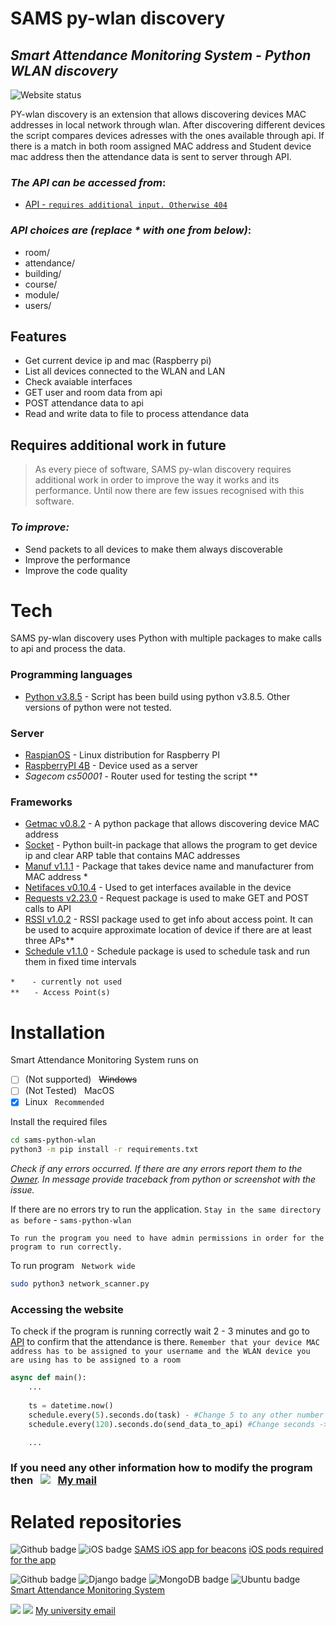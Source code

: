 # SAMS py-wlan discovery 
## _Smart Attendance Monitoring System - Python WLAN discovery_

![Website status](https://img.shields.io/website-up-down-green-red/http/wegorz.uk)

PY-wlan discovery is an extension that allows discovering devices MAC addresses in local network through wlan. After discovering different devices the script compares devices adresses with the ones available through api. If there is a match in both room assigned MAC address and Student device mac address then the attendance data is sent to server through API.


### _The API can be accessed from_:
- [API - ```requires additional input. Otherwise 404```][api/*] 

### _API choices are (replace * with one from below)_:
- room/<optional int>
- attendance/<optional int>
- building/<optional int>
- course/<optional int>
- module/<optional int>
- users/<optional int>



## Features

- Get current device ip and mac (Raspberry pi)
- List all devices connected to the WLAN and LAN
- Check avaiable interfaces 
- GET user and room data from api
- POST attendance data to api
- Read and write data to file to process attendance data


## Requires additional work in future


> As every piece of software, SAMS py-wlan discovery requires additional work 
> in order to improve the way it works and its performance.
> Until now there are few issues recognised with this software.

### _To improve:_
- Send packets to all devices to make them always discoverable
- Improve the performance
- Improve the code quality


# Tech

SAMS py-wlan discovery uses Python with multiple packages to make calls to api and process the data.

### Programming languages

- [Python v3.8.5][python] - Script has been build using python v3.8.5. Other versions of python were not tested.

### Server

- [RaspianOS][raspios] - Linux distribution for Raspberry PI
- [RaspberryPI 4B][raspi] - Device used as a server
- _Sagecom cs50001_ - Router used for testing the script **

### Frameworks

- [Getmac v0.8.2][getmac] - A python package that allows discovering device MAC address
- [Socket][socket] - Python built-in package that allows the program to get device ip and clear ARP table that contains MAC addresses
- [Manuf v1.1.1][manuf] - Package that takes device name and manufacturer from MAC address *
- [Netifaces v0.10.4][netifaces] - Used to get interfaces available in the device
- [Requests v2.23.0][requests] - Request package is used to make GET and POST calls to API
- [RSSI v1.0.2][rssi] - RSSI package used to get info about access point. It can be used to acquire approximate location of device if there are at least three APs**
- [Schedule v1.1.0][schedule] - Schedule package is used to schedule task and run them in fixed time intervals


```*```  &nbsp;&nbsp;&nbsp;&nbsp;&nbsp; ```- currently not used```\
```**``` &nbsp;&nbsp;&nbsp;&nbsp; ```- Access Point(s)```

# Installation

Smart Attendance Monitoring System runs on 
- [ ] \(Not supported) &nbsp; ~~Windows~~ 
- [ ] \(Not Tested) &nbsp; MacOS
- [x] Linux &nbsp; ```Recommended```

Install the required files

```sh
cd sams-python-wlan
python3 -m pip install -r requirements.txt
```
_Check if any errors occurred. If there are any errors report them to the [Owner][my_email]. In message provide traceback from python or screenshot with the issue._

If there are no errors try to run the application. ```Stay in the same directory as before``` - ```sams-python-wlan```

```To run the program you need to have admin permissions in order for the program to run correctly.```

To run program &nbsp; ```Network wide```
```sh
sudo python3 network_scanner.py
```

### Accessing the website 
To check if the program is running correctly wait 2 - 3 minutes and go to [API][api/att] to confirm that the attendance is there. 
```Remember that your device MAC address has to be assigned to your username and the WLAN device you are using has to be assigned to a room```

```python
async def main():
    ...
    
    ts = datetime.now()
    schedule.every(5).seconds.do(task) - #Change 5 to any other number to schedule main task differently (getting devices and adding them to file)
    schedule.every(120).seconds.do(send_data_to_api) #Change seconds -> minutes to send data to api every 120mins. Additionally change 120 -> 60 mins

    ...
```

### If you need any other information how to modify the program then &nbsp; ![](https://img.shields.io/badge/Ask%20me-anything-1abc9c.svg) &nbsp; [My mail][my_email]


# Related repositories

![Github badge](https://img.shields.io/badge/GitHub-100000?style=for-the-badge&logo=github&logoColor=white) ![iOS badge](https://img.shields.io/badge/iOS-000000?style=for-the-badge&logo=ios&logoColor=white)
[SAMS iOS app for beacons][sams-ios] 
[iOS pods required for the app][sams-ios-pods]

![Github badge](https://img.shields.io/badge/GitHub-100000?style=for-the-badge&logo=github&logoColor=white) ![Django badge](https://img.shields.io/badge/Django-092E20?style=for-the-badge&logo=django&logoColor=white) ![MongoDB badge](https://img.shields.io/badge/MongoDB-4EA94B?style=for-the-badge&logo=mongodb&logoColor=white) ![Ubuntu badge](https://img.shields.io/badge/Ubuntu-E95420?style=for-the-badge&logo=ubuntu&logoColor=white)
[Smart Attendance Monitoring System][sams] 


![](https://img.shields.io/badge/Microsoft_Outlook-0078D4?style=for-the-badge&logo=microsoft-outlook&logoColor=white) ![](https://img.shields.io/badge/Ask%20me-anything-1abc9c.svg)
[My university email][my_email]


[api/*]: <https://wegorz.uk/api/*>
[api/att]: <https://wegorz.uk/api/attendance>
[python]: <https://www.python.org/>

[ubuntu]: <https://ubuntu.com/>
[digitalocean]: <https://www.digitalocean.com/>
[mongo]: <https://www.mongodb.com/cloud/atlas>
[getmac]: <https://pypi.org/project/getmac/>
[socket]: <https://pypi.org/project/socket.py/>
[manuf]: <https://pypi.org/project/manuf/>
[netifaces]: <https://pypi.org/project/netifaces/0.10.4/>
[requests]: <https://pypi.org/project/requests/2.23.0/>
[rssi]: <https://pypi.org/project/rssi/>
[schedule]: <https://pypi.org/project/schedule/>
[raspios]: <https://www.raspberrypi.org/software/operating-systems/>
[raspi]: <https://www.raspberrypi.org/products/raspberry-pi-4-model-b/?variant=raspberry-pi-4-model-b-8gb>
[my_email]: <mailto:P17237274@my365.dmu.ac.uk>

[sams-ios]: <https://github.com/wegosh/sams-ios-main>
[sams-ios-pods]: <https://github.com/wegosh/sams-ios-pods>
[sams]: <https://github.com/wegosh/>
